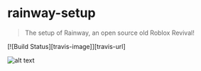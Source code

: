 # rainway-setup
> The setup of Rainway, an open source old Roblox Revival!

[![Build Status][travis-image]][travis-url]

![alt text](https://rainway.cf/logo.png)

